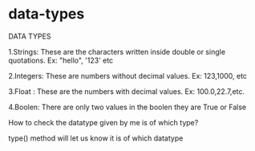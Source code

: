 # data-types
DATA TYPES

1.Strings: These are the characters written inside double or single quotations.
Ex: "hello", '123' etc

2.Integers: These are numbers without decimal values.
Ex: 123,1000, etc

3.Float : These are the numbers with decimal values.
Ex: 100.0,22.7,etc.

4.Boolen: There are only two values in the boolen they are True or False

How to check the datatype given by me is of which type?

type() method will let us know it is of which datatype 

